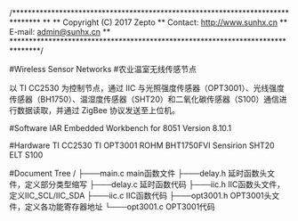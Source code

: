 /*******************************************************************************
**
** Copyright (C) 2017 Zepto
** Contact: http://www.sunhx.cn
** E-mail: admin@sunhx.cn
**
*******************************************************************************/

#Wireless Sensor Networks
#农业温室无线传感节点

以 TI CC2530 为控制节点，通过 IIC 与光照强度传感器（OPT3001）、光线强度传感器（BH1750）、温湿度传感器（SHT20）和二氧化碳传感器（S100）通信进行数据读取，并通过 ZigBee 协议发送至上位机。


#Software
  IAR Embedded Workbench for 8051 Version 8.10.1

#Hardware
  TI CC2530
  TI OPT3001
  ROHM BHT1750FVI
  Sensirion SHT20
  ELT S100

#Document Tree
/
├───main.c          main函数文件
├───delay.h         延时函数头文件，定义部分类型缩写
├───delay.c         延时函数代码
├───iic.h           IIC函数头文件，定义IIC_SCL/IIC_SDA
├───iic.c           IIC函数代码
├───opt3001.h       OPT3001头文件，定义各功能寄存器地址
└───opt3001.c       OPT3001代码
